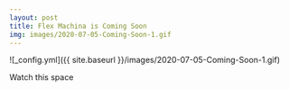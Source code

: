 ```yaml
---
layout: post
title: Flex Machina is Coming Soon
img: images/2020-07-05-Coming-Soon-1.gif
---
```


![_config.yml]({{ site.baseurl }}/images/2020-07-05-Coming-Soon-1.gif)

Watch this space
